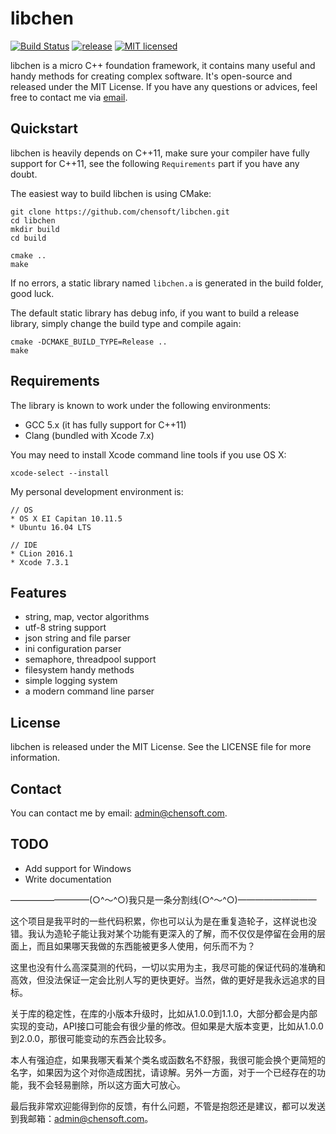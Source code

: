 # libchen

[![Build Status](https://travis-ci.org/chensoft/libchen.svg?branch=master)](https://travis-ci.org/chensoft/libchen)
[![release](http://github-release-version.herokuapp.com/github/chensoft/libchen/release.svg?style=flat)](https://github.com/chensoft/libchen/releases/latest)
[![MIT licensed](https://img.shields.io/badge/license-MIT-blue.svg)](https://raw.githubusercontent.com/hyperium/hyper/master/LICENSE)

libchen is a micro C++ foundation framework, it contains many useful and handy methods for creating complex software. It's open-source and released under the MIT License. If you have any questions or advices, feel free to contact me via [email](mailto:admin@chensoft.com).

## Quickstart

libchen is heavily depends on C++11, make sure your compiler have fully support for C++11, see the following `Requirements` part if you have any doubt.

The easiest way to build libchen is using CMake:

```
git clone https://github.com/chensoft/libchen.git
cd libchen
mkdir build
cd build

cmake ..
make
```

If no errors, a static library named `libchen.a` is generated in the build folder, good luck.

The default static library has debug info, if you want to build a release library, simply change the build type and compile again:

```
cmake -DCMAKE_BUILD_TYPE=Release ..
make
```

## Requirements

The library is known to work under the following environments:

* GCC 5.x (it has fully support for C++11)
* Clang (bundled with Xcode 7.x)

You may need to install Xcode command line tools if you use OS X:

```
xcode-select --install
```

My personal development environment is:

```
// OS
* OS X EI Capitan 10.11.5
* Ubuntu 16.04 LTS

// IDE
* CLion 2016.1
* Xcode 7.3.1
```

## Features

* string, map, vector algorithms
* utf-8 string support
* json string and file parser
* ini configuration parser
* semaphore, threadpool support
* filesystem handy methods
* simple logging system
* a modern command line parser

## License

libchen is released under the MIT License. See the LICENSE file for more information.

## Contact

You can contact me by email: admin@chensoft.com.

## TODO

* Add support for Windows
* Write documentation

—————————(○^～^○)我只是一条分割线(○^～^○)—————————

这个项目是我平时的一些代码积累，你也可以认为是在重复造轮子，这样说也没错。我认为造轮子能让我对某个功能有更深入的了解，而不仅仅是停留在会用的层面上，而且如果哪天我做的东西能被更多人使用，何乐而不为？

这里也没有什么高深莫测的代码，一切以实用为主，我尽可能的保证代码的准确和高效，但没法保证一定会比别人写的更快更好。当然，做的更好是我永远追求的目标。

关于库的稳定性，在库的小版本升级时，比如从1.0.0到1.1.0，大部分都会是内部实现的变动，API接口可能会有很少量的修改。但如果是大版本变更，比如从1.0.0到2.0.0，那很可能变动的东西会比较多。

本人有强迫症，如果我哪天看某个类名或函数名不舒服，我很可能会换个更简短的名字，如果因为这个对你造成困扰，请谅解。另外一方面，对于一个已经存在的功能，我不会轻易删除，所以这方面大可放心。

最后我非常欢迎能得到你的反馈，有什么问题，不管是抱怨还是建议，都可以发送到我邮箱：admin@chensoft.com。